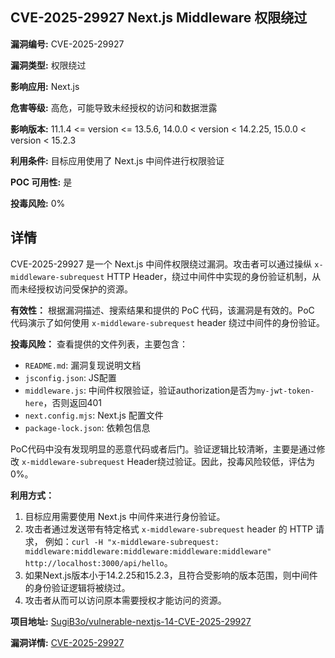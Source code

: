 ## CVE-2025-29927 Next.js Middleware 权限绕过

**漏洞编号:** CVE-2025-29927

**漏洞类型:** 权限绕过

**影响应用:** Next.js

**危害等级:** 高危，可能导致未经授权的访问和数据泄露

**影响版本:** 11.1.4 <= version <= 13.5.6, 14.0.0 < version < 14.2.25, 15.0.0 < version < 15.2.3

**利用条件:** 目标应用使用了 Next.js 中间件进行权限验证

**POC 可用性:** 是

**投毒风险:** 0%

## 详情

CVE-2025-29927 是一个 Next.js 中间件权限绕过漏洞。攻击者可以通过操纵 `x-middleware-subrequest` HTTP Header，绕过中间件中实现的身份验证机制，从而未经授权访问受保护的资源。

**有效性：**
根据漏洞描述、搜索结果和提供的 PoC 代码，该漏洞是有效的。PoC 代码演示了如何使用 `x-middleware-subrequest` header 绕过中间件的身份验证。

**投毒风险：**
查看提供的文件列表，主要包含：
* `README.md`: 漏洞复现说明文档
* `jsconfig.json`:  JS配置
* `middleware.js`: 中间件权限验证，验证authorization是否为`my-jwt-token-here`，否则返回401
* `next.config.mjs`: Next.js 配置文件
* `package-lock.json`:  依赖包信息

PoC代码中没有发现明显的恶意代码或者后门。验证逻辑比较清晰，主要是通过修改 `x-middleware-subrequest` Header绕过验证。因此，投毒风险较低，评估为0%。

**利用方式：**
1.  目标应用需要使用 Next.js 中间件来进行身份验证。
2.  攻击者通过发送带有特定格式 `x-middleware-subrequest` header 的 HTTP 请求， 例如：`curl -H "x-middleware-subrequest: middleware:middleware:middleware:middleware:middleware" http://localhost:3000/api/hello`。
3.  如果Next.js版本小于14.2.25和15.2.3，且符合受影响的版本范围，则中间件的身份验证逻辑将被绕过。
4.  攻击者从而可以访问原本需要授权才能访问的资源。

**项目地址:** [SugiB3o/vulnerable-nextjs-14-CVE-2025-29927](https://github.com/SugiB3o/vulnerable-nextjs-14-CVE-2025-29927)

**漏洞详情:** [CVE-2025-29927](https://nvd.nist.gov/vuln/detail/CVE-2025-29927)